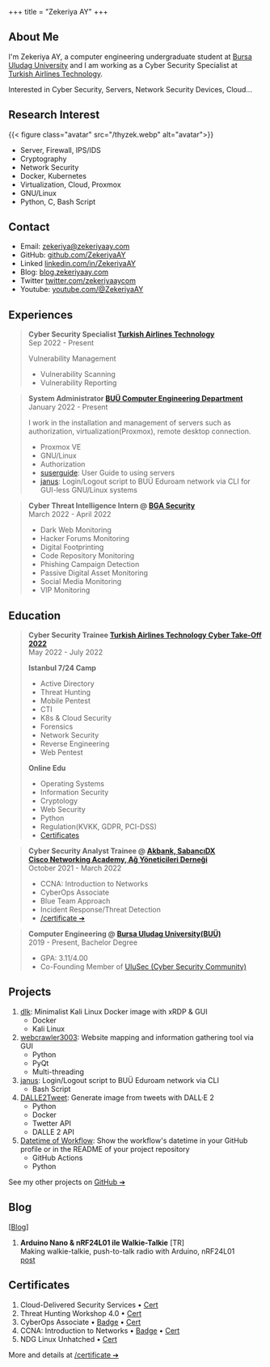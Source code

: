 +++
title = "Zekeriya AY"
+++

## About Me

I'm Zekeriya AY, a computer engineering undergraduate student at <a href="https://uludag.edu.tr/" target="_blank">Bursa Uludag University</a> and I am working as a Cyber Security Specialist at <a href="https://turkishtechnology.com" target="_blank">Turkish Airlines Technology</a>.

Interested in Cyber Security, Servers, Network Security Devices, Cloud...


## Research Interest

{{< figure class="avatar" src="/thyzek.webp" alt="avatar">}}

* Server, Firewall, IPS/IDS
* Cryptography
* Network Security
* Docker, Kubernetes
* Virtualization, Cloud, Proxmox
* GNU/Linux
* Python, C, Bash Script


## Contact

* Email: <a href="mailto:zekeriya@zekeriyaay.com" target="_blank">zekeriya@zekeriyaay.com</a>
* GitHub: <a href="https://github.com/ZekeriyaAY" target="_blank">github.com/ZekeriyaAY</a>
* Linked<span class="fab fa-linkedin fa-sm"></span> <a href="https://linkedin.com/in/ZekeriyaAY" target="_blank">linkedin.com/in/ZekeriyaAY</a>
* Blog: <a href="https://blog.zekeriyaay.com" target="_blank">blog.zekeriyaay.com</a>
* Twitter<span class="fas fa-hashtag fa-sm"></span> <a href="https://twitter.com/zekeriyaaycom" target="_blank">twitter.com/zekeriyaaycom</a>
* Youtube: <a href="https://youtube.com/@ZekeriyaAY" target="_blank">youtube.com/@ZekeriyaAY</a><!-- [^1] -->


## Experiences

> **Cyber Security Specialist <span class="fas fa-plane fa-sm"></span> <a href="https://turkishtechnology.com" target="_blank">Turkish Airlines Technology</a>**\
> Sep 2022 - Present
>
> Vulnerability Management
> - Vulnerability Scanning
> - Vulnerability Reporting

> **System Administrator <span class="fas fa-server fa-sm"></span> <a href="https://www.uludag.edu.tr/bm/duyuru/view?id=28458&title=span-stylefont-weight-boldbolumumuz-sunucu-odasinda-gorev-almak-isteyen-ogrencilerimizin-dikkatinespan" target="_blank">BUÜ Computer Engineering Department</a>**\
> January 2022 - Present
>
> I work in the installation and management of servers such as authorization, virtualization(Proxmox), remote desktop connection.
> - Proxmox VE
> - GNU/Linux
> - Authorization
> - <a href="https://github.com/ZekeriyaAY/suserguide" target="_blank">suserguide</a>: User Guide to using servers
> - <a href="https://github.com/ZekeriyaAY/janus" target="_blank">janus</a>: Login/Logout script to BUÜ Eduroam network via CLI for GUI-less GNU/Linux systems

> **Cyber Threat Intelligence Intern @ <a href="https://www.bgasecurity.com/" target="_blank">BGA Security</a>**\
> March 2022 - April 2022
> - Dark Web Monitoring
> - Hacker Forums Monitoring
> - Digital Footprinting
> - Code Repository Monitoring
> - Phishing Campaign Detection
> - Passive Digital Asset Monitoring
> - Social Media Monitoring
> - VIP Monitoring


## Education

> **Cyber Security Trainee <span class="fas fa-plane-departure fa-sm"></span> <a href="https://www.cybertake-off.com" target="_blank">Turkish Airlines Technology Cyber Take-Off 2022</a>**\
> May 2022 - July 2022 
>
> **Istanbul 7/24 Camp**
> - Active Directory
> - Threat Hunting
> - Mobile Pentest
> - CTI
> - K8s & Cloud Security
> - Forensics
> - Network Security
> - Reverse Engineering
> - Web Pentest
>
> **Online Edu**
> - Operating Systems
> - Information Security
> - Cryptology
> - Web Security
> - Python
> - Regulation(KVKK, GDPR, PCI-DSS)
> - <a href="/certificate/ZekeriyaAY_CyberTakeOff2022.webp" target="_blank">Certificates</a>

> **Cyber Security Analyst Trainee @ <a href="https://kariyer.akbank.com/YouthAcademy" target="_blank">Akbank, SabancıDX<br> Cisco Networking Academy, Ağ Yöneticileri Derneği</a>**\
> October 2021 - March 2022
> - CCNA: Introduction to Networks
> - CyberOps Associate
> - Blue Team Approach
> - Incident Response/Threat Detection
> - <a href="/certificate">/certificate &#10132;</a>

> **Computer Engineering @ <a href="https://uludag.edu.tr" target="_blank">Bursa Uludag University(BUÜ)</a>**\
> 2019 - Present, Bachelor Degree
> - GPA: 3.11/4.00
> - Co-Founding Member of <a href="https://link.ulusec.com" target="_blank">UluSec (Cyber Security Community)</a>


## Projects

1. <a href="https://github.com/ZekeriyaAY/dlk" target="_blank">dlk</a>: Minimalist Kali Linux Docker image with xRDP & GUI
    - Docker
    - Kali Linux
1. <a href="https://github.com/ZekeriyaAY/webcrawler3003" target="_blank">webcrawler3003</a>: Website mapping and information gathering tool via GUI
    - Python
    - PyQt
    - Multi-threading
1. <a href="https://github.com/ZekeriyaAY/janus" target="_blank">janus</a>: Login/Logout script to BUÜ Eduroam network via CLI
    - Bash Script
1. <a href="https://github.com/ZekeriyaAY/DALLE2Tweet" target="_blank">DALLE2Tweet</a>: Generate image from tweets with DALL·E 2
    - Python
    - Docker
    - Twetter API
    - DALLE 2 API
1. <a href="https://github.com/marketplace/actions/datetime-of-workflow" target="_blank">Datetime of Workflow</a>: Show the workflow's datetime in your GitHub profile or in the README of your project repository
    - GitHub Actions
    - Python
<!-- 1. <a href="https://github.com/ZekeriyaAY/sniffles" target="_blank">Sniffles</a>: Signature-based IDS/IPS for home networks -->

See my other projects on <a href="https://github.com/ZekeriyaAY" target="_blank">GitHub &#10132;</a>


## Blog

\[<a href="https://blog.zekeriyaay.com" target="_blank">Blog</a>\]

1. **Arduino Nano & nRF24L01 ile Walkie-Talkie** [TR]\
Making walkie-talkie, push-to-talk radio with Arduino, nRF24L01\
<a href="https://blog.zekeriyaay.com/arduino-walkie-talkie" target="_blank">post</a>


## Certificates

1. Cloud-Delivered Security Services &bullet; <a href="/certificate/ZekeriyaAY_PAN_Certificate_of_Completion.pdf" target="_blank">Cert</a>
1. Threat Hunting Workshop 4.0 &bullet; <a href="/certificate/ZekeriyaAY_ThreatHuntingWorkshop.pdf" target="_blank">Cert</a>
1. CyberOps Associate &bullet; <a href="https://www.credly.com/badges/27f2552f-0828-4b38-b530-14c21e0ad79f" target="_blank">Badge</a> &bullet; <a href="/certificate/ZekeriyaAY_CyberOps_Associate.pdf" target="_blank">Cert</a>
1. CCNA: Introduction to Networks &bullet; <a href="https://credly.com/badges/c37ea143-d98d-4c5b-a9ef-2af2423a4b1d" target="_blank">Badge</a> &bullet; <a href="/certificate/ZekeriyaAY_CCNA1_IntroductionToNetworks.pdf" target="_blank">Cert</a>
1. NDG Linux Unhatched &bullet; <a href="/certificate/ZekeriyaAY_NDGLinuxUnhatched.pdf" target="_blank">Cert</a>

More and details at <a href="/certificate">/certificate &#10132;</a>


<!-- [^1]: This is the first footnote. 
[^2]: This is the second footnote. -->
